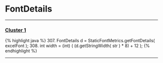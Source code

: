 # FontDetails

***

### [Cluster 1](./1)
{% highlight java %}
307. FontDetails d = StaticFontMetrics.getFontDetails( excelFont );
308. int width = (int) ( (d.getStringWidth( str ) * 8)  + 12 );
{% endhighlight %}

***

